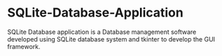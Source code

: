 # SQLite-Database-Application
SQLite Database application is a Database management software developed using SQLite database system and tkinter to develop the GUI framework.
